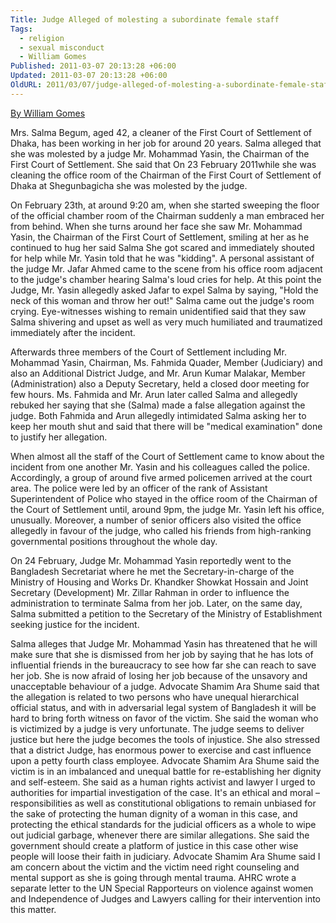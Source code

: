 ```yaml
---
Title: Judge Alleged of molesting a subordinate female staff
Tags:
  - religion
  - sexual misconduct
  - William Gomes
Published: 2011-03-07 20:13:28 +06:00
Updated: 2011-03-07 20:13:28 +06:00
OldURL: 2011/03/07/judge-alleged-of-molesting-a-subordinate-female-staff/
---
```


<a href="https://www.youtube.com/watch?v=vEvZhlxesjY">By William Gomes</a>

Mrs. Salma Begum, aged 42, a cleaner of the First Court of Settlement of Dhaka, has been working in her job for around 20 years.
 Salma alleged that she was molested by a judge Mr. Mohammad Yasin, the Chairman of the First Court of Settlement. 
She said that On 23 February 2011while she was cleaning the office room of the Chairman of the First Court of Settlement of Dhaka at Shegunbagicha she was molested by the judge. 

 On February 23th, at around 9:20 am, when she started sweeping the floor of the official chamber room of the Chairman suddenly a man embraced her from behind. When she turns around her face she saw Mr. Mohammad Yasin, the Chairman of the First Court of Settlement, smiling at her as he continued to hug her said Salma
She got scared and immediately shouted for help while Mr. Yasin told that he was "kidding". A personal assistant of the judge Mr. Jafar Ahmed came to the scene from his office room adjacent to the judge's chamber hearing Salma's loud cries for help. 
At this point the Judge, Mr. Yasin allegedly asked Jafar to expel Salma by saying, "Hold the neck of this woman and throw her out!" Salma came out the judge's room crying. 
Eye-witnesses wishing to remain unidentified said that they saw Salma shivering and upset as well as very much humiliated and traumatized immediately after the incident.

Afterwards three members of the Court of Settlement including Mr. Mohammad Yasin, Chairman, Ms. Fahmida Quader, Member (Judiciary) and also an Additional District Judge, and Mr. Arun Kumar Malakar, Member (Administration) also a Deputy Secretary, held a closed door meeting for few hours. Ms. Fahmida and Mr. Arun later called Salma and allegedly rebuked her saying that she (Salma) made a false allegation against the judge. Both Fahmida and Arun allegedly intimidated Salma asking her to keep her mouth shut and said that there will be "medical examination" done to justify her allegation.

When almost all the staff of the Court of Settlement came to know about the incident from one another Mr. Yasin and his colleagues called the police. Accordingly, a group of around five armed policemen arrived at the court area. The police were led by an officer of the rank of Assistant Superintendent of Police who stayed in the office room of the Chairman of the Court of Settlement until, around 9pm, the judge Mr. Yasin left his office, unusually. Moreover, a number of senior officers also visited the office allegedly in favour of the judge, who called his friends from high-ranking governmental positions throughout the whole day.



On 24 February, Judge Mr. Mohammad Yasin reportedly went to the Bangladesh Secretariat where he met the Secretary-in-charge of the Ministry of Housing and Works Dr. Khandker Showkat Hossain and Joint Secretary (Development) Mr. Zillar Rahman in order to influence the administration to terminate Salma from her job. Later, on the same day, Salma submitted a petition to the Secretary of the Ministry of Establishment seeking justice for the incident.



Salma alleges that Judge Mr. Mohammad Yasin has threatened that he will make sure that she is dismissed from her job by saying that he has lots of influential friends in the bureaucracy to see how far she can reach to save her job. She is now afraid of losing her job because of the unsavory and unacceptable behaviour of a judge.
 Advocate Shamim Ara Shume said that the allegation is related to two persons who have unequal hierarchical official status, and with in adversarial legal system of Bangladesh it will be hard to bring forth witness on favor of the victim. 
She said the woman who is victimized by a judge is very unfortunate. The judge seems to deliver justice but here the judge becomes the tools of injustice. 
She also stressed that a district Judge, has enormous power to exercise and cast influence upon a petty fourth class employee. 
Advocate Shamim Ara Shume said the victim is in an imbalanced and unequal battle for re-establishing her dignity and self-esteem.
She said as a human rights activist and lawyer I urged to authorities for impartial investigation of the case. It's an ethical and moral – responsibilities as well as constitutional obligations to remain unbiased for the sake of protecting the human dignity of a woman in this case, and protecting the ethical standards for the judicial officers as a whole to wipe out judicial garbage, whenever there are similar allegations.
She said the government should create a platform of justice in this case other wise people will loose their faith in judiciary. 
Advocate Shamim Ara Shume said I am concern about the victim and the victim need right counseling and mental support as she is going through mental trauma. 
AHRC wrote a separate letter to the UN Special Rapporteurs on violence against women and Independence of Judges and Lawyers calling for their intervention into this matter.

